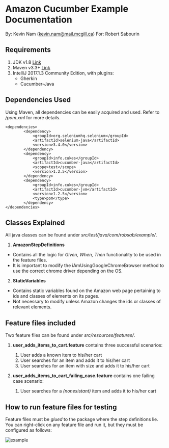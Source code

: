 # Amazon Cucumber Example Documentation
By: Kevin Nam (kevin.nam@mail.mcgill.ca)
For: Robert Sabourin

## Requirements
1. JDK v1.8 [Link](http://www.oracle.com/technetwork/java/javase/downloads/jdk8-downloads-2133151.html)
2. Maven v3.3+ [Link](https://maven.apache.org/download.cgi)
3. IntelliJ 2017.1.3 Community Edition, with plugins:
   - Gherkin
   - Cucumber-Java

## Dependencies Used

Using Maven, all dependencies can be easily acquired and used. Refer to */pom.xml* for more details.

```
<dependencies>
        <dependency>
            <groupId>org.seleniumhq.selenium</groupId>
            <artifactId>selenium-java</artifactId>
            <version>3.4.0</version>
        </dependency>
        <dependency>
            <groupId>info.cukes</groupId>
            <artifactId>cucumber-java</artifactId>
            <scope>test</scope>
            <version>1.2.5</version>
        </dependency>
        <dependency>
            <groupId>info.cukes</groupId>
            <artifactId>cucumber-jvm</artifactId>
            <version>1.2.5</version>
            <type>pom</type>
        </dependency>
</dependencies>
```

## Classes Explained

All java classes can be found under *src/test/java/com/robsab/example/*.

1. **AmazonStepDefinitions**
  * Contains all the logic for *Given, When, Then* functionality to be used in the feature files.
  * It is important to modify the iAmUsingGoogleChromeBrowser method to use the correct chrome driver depending on the OS.
2. **StaticVariables**
  * Contains static variables found on the Amazon web page pertaining to ids and classes of elements on its pages.
  * Not necessary to modify unless Amazon changes the ids or classes of relevant elements.

## Feature files included

Two feature files can be found under *src/resources/features/*.

1. **user_adds_items_to_cart.feature** contains three successful scenarios:
   1. User adds a known item to his/her cart
   2. User searches for an item and adds it to his/her cart
   3. User searches for an item with size and adds it to his/her cart

2. **user_adds_items_to_cart_failing_case.feature** contains one failing case scenario:
   1. User searches for a *(nonexistant)* item and adds it to his/her cart

## How to run feature files for testing

Feature files must be *glued* to the package where the step definitions lie.
You can right-click on any feature file and run it, but they must be configured as follows:

![example](http://i.imgur.com/K0HXlMt.png "Example configuration")


